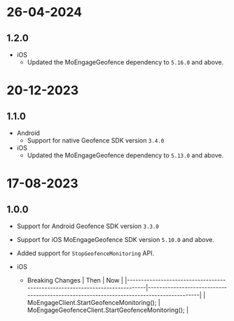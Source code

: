 # 26-04-2024

## 1.2.0

- iOS
  - Updated the MoEngageGeofence dependency to `5.16.0` and above.

# 20-12-2023

## 1.1.0

- Android
  - Support for native Geofence SDK version `3.4.0`
- iOS
  - Updated the MoEngageGeofence dependency to `5.13.0` and above.

# 17-08-2023

## 1.0.0

- Support for Android Geofence SDK version `3.3.0`
- Support for iOS MoEngageGeofence SDK version `5.10.0` and above.
- Added support for `StopGeofenceMonitoring` API.

- iOS
  - Breaking Changes
    | Then | Now |
    |-----------------------------------------------------------------------------|-----------------------------------------------------------------------------------------|
    | MoEngageClient.StartGeofenceMonitoring(); | MoEngageGeofenceClient.StartGeofenceMonitoring(); |
